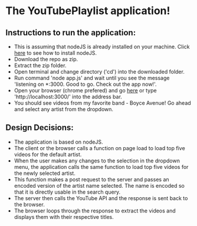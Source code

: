 <h1>The YouTubePlaylist application!</h1>

<h2>Instructions to run the application:</h2>

<ul>
	<li>This is assuming that nodeJS is already installed on your machine. Click <a href="https://nodejs.org/en/" target="#">here</a> to see how to install nodeJS.</li>
	<li>Download the repo as zip.</li>
	<li>Extract the zip folder.</li>
	<li>Open terminal and change directory ('cd') into the downloaded folder.</li>
	<li>Run command 'node app.js' and wait until you see the message 'listening on *:3000. Good to go. Check out the app now!'.</li>
	<li>Open your browser (chrome prefered) and go <a href="http://localhost:3000/" target="#">here</a> or type 'http://localhost:3000/' into the address bar.</li>
	<li>You should see videos from my favorite band - Boyce Avenue! Go ahead and select any artist from the dropdown.</li>
</ul>

<h2>Design Decisions:</h2>

<ul>
	<li>The application is based on nodeJS.</li>
	<li>The client or the browser calls a function on page load to load top five videos for the default artist.</li>
	<li>When the user makes any changes to the selection in the dropdown menu, the application calls the same function to load top five videos for the newly selected artist.</li>
	<li>This function makes a post request to the server and passes an encoded version of the artist name selected. The name is encoded so that it is directly usable in the search query.</li>
	<li>The server then calls the YouTube API and the response is sent back to the browser.</li>
	<li>The browser loops through the response to extract the videos and displays them with their respective titles.</li>
</ul>
